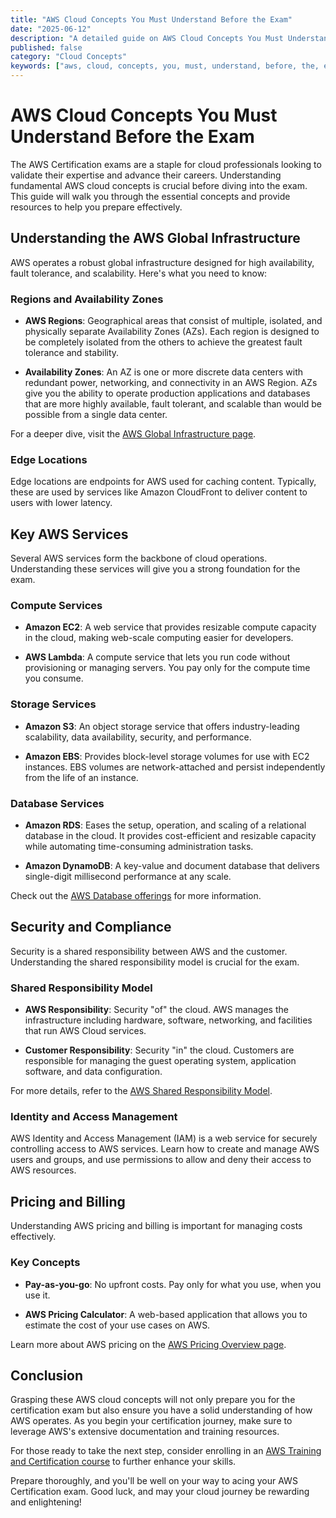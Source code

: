 ```yaml
---
title: "AWS Cloud Concepts You Must Understand Before the Exam"
date: "2025-06-12"
description: "A detailed guide on AWS Cloud Concepts You Must Understand Before the Exam"
published: false
category: "Cloud Concepts"
keywords: ["aws, cloud, concepts, you, must, understand, before, the, exam"]
---
```


# AWS Cloud Concepts You Must Understand Before the Exam

The AWS Certification exams are a staple for cloud professionals looking to validate their expertise and advance their careers. Understanding fundamental AWS cloud concepts is crucial before diving into the exam. This guide will walk you through the essential concepts and provide resources to help you prepare effectively.

## Understanding the AWS Global Infrastructure

AWS operates a robust global infrastructure designed for high availability, fault tolerance, and scalability. Here's what you need to know:

### Regions and Availability Zones

- **AWS Regions**: Geographical areas that consist of multiple, isolated, and physically separate Availability Zones (AZs). Each region is designed to be completely isolated from the others to achieve the greatest fault tolerance and stability.
  
- **Availability Zones**: An AZ is one or more discrete data centers with redundant power, networking, and connectivity in an AWS Region. AZs give you the ability to operate production applications and databases that are more highly available, fault tolerant, and scalable than would be possible from a single data center.

For a deeper dive, visit the [AWS Global Infrastructure page](https://aws.amazon.com/about-aws/global-infrastructure/).

### Edge Locations

Edge locations are endpoints for AWS used for caching content. Typically, these are used by services like Amazon CloudFront to deliver content to users with lower latency.

## Key AWS Services

Several AWS services form the backbone of cloud operations. Understanding these services will give you a strong foundation for the exam.

### Compute Services

- **Amazon EC2**: A web service that provides resizable compute capacity in the cloud, making web-scale computing easier for developers.

- **AWS Lambda**: A compute service that lets you run code without provisioning or managing servers. You pay only for the compute time you consume.

### Storage Services

- **Amazon S3**: An object storage service that offers industry-leading scalability, data availability, security, and performance.

- **Amazon EBS**: Provides block-level storage volumes for use with EC2 instances. EBS volumes are network-attached and persist independently from the life of an instance.

### Database Services

- **Amazon RDS**: Eases the setup, operation, and scaling of a relational database in the cloud. It provides cost-efficient and resizable capacity while automating time-consuming administration tasks.

- **Amazon DynamoDB**: A key-value and document database that delivers single-digit millisecond performance at any scale.

Check out the [AWS Database offerings](https://aws.amazon.com/products/databases/) for more information.

## Security and Compliance

Security is a shared responsibility between AWS and the customer. Understanding the shared responsibility model is crucial for the exam.

### Shared Responsibility Model

- **AWS Responsibility**: Security "of" the cloud. AWS manages the infrastructure including hardware, software, networking, and facilities that run AWS Cloud services.
  
- **Customer Responsibility**: Security "in" the cloud. Customers are responsible for managing the guest operating system, application software, and data configuration.

For more details, refer to the [AWS Shared Responsibility Model](https://aws.amazon.com/compliance/shared-responsibility-model/).

### Identity and Access Management

AWS Identity and Access Management (IAM) is a web service for securely controlling access to AWS services. Learn how to create and manage AWS users and groups, and use permissions to allow and deny their access to AWS resources.

## Pricing and Billing

Understanding AWS pricing and billing is important for managing costs effectively.

### Key Concepts

- **Pay-as-you-go**: No upfront costs. Pay only for what you use, when you use it.

- **AWS Pricing Calculator**: A web-based application that allows you to estimate the cost of your use cases on AWS.

Learn more about AWS pricing on the [AWS Pricing Overview page](https://aws.amazon.com/pricing/).

## Conclusion

Grasping these AWS cloud concepts will not only prepare you for the certification exam but also ensure you have a solid understanding of how AWS operates. As you begin your certification journey, make sure to leverage AWS's extensive documentation and training resources.

For those ready to take the next step, consider enrolling in an [AWS Training and Certification course](https://aws.amazon.com/training/) to further enhance your skills.

Prepare thoroughly, and you'll be well on your way to acing your AWS Certification exam. Good luck, and may your cloud journey be rewarding and enlightening!